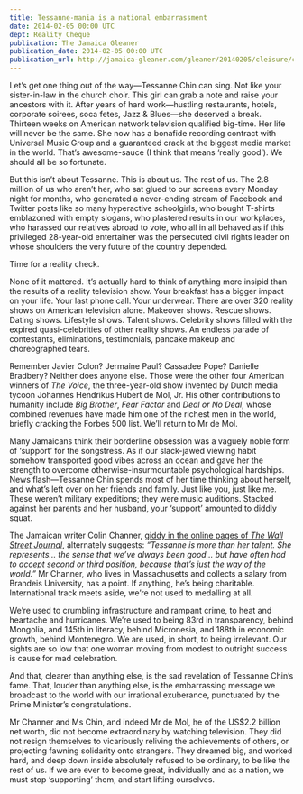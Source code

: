 ```yaml
---
title: Tessanne-mania is a national embarrassment
date: 2014-02-05 00:00 UTC
dept: Reality Cheque
publication: The Jamaica Gleaner
publication_date: 2014-02-05 00:00 UTC
publication_url: http://jamaica-gleaner.com/gleaner/20140205/cleisure/cleisure11.html
---
```


Let’s get one thing out of the way—Tessanne Chin can sing. Not like your sister-in-law in the church choir. This girl can grab a note and raise your ancestors with it. After years of hard work—hustling restaurants, hotels, corporate soirees, soca fetes, Jazz & Blues—she deserved a break. Thirteen weeks on American network television qualified big-time. Her life will never be the same. She now has a bonafide recording contract with Universal Music Group and a guaranteed crack at the biggest media market in the world. That’s awesome-sauce (I think that means ‘really good’). We should all be so fortunate.

But this isn’t about Tessanne. This is about us. The rest of us. The 2.8 million of us who aren’t her, who sat glued to our screens every Monday night for months, who generated a never-ending stream of Facebook and Twitter posts like so many hyperactive schoolgirls, who bought T-shirts emblazoned with empty slogans, who plastered results in our workplaces, who harassed our relatives abroad to vote, who all in all behaved as if this privileged 28-year-old entertainer was the persecuted civil rights leader on whose shoulders the very future of the country depended.

Time for a reality check.

None of it mattered. It’s actually hard to think of anything more insipid than the results of a reality television show. Your breakfast has a bigger impact on your life. Your last phone call. Your underwear. There are over 320 reality shows on American television alone. Makeover shows. Rescue shows. Dating shows. Lifestyle shows. Talent shows. Celebrity shows filled with the expired quasi-celebrities of other reality shows. An endless parade of contestants, eliminations, testimonials, pancake makeup and choreographed tears.

Remember Javier Colon? Jermaine Paul? Cassadee Pope? Danielle Bradbery? Neither does anyone else. Those were the other four American winners of *The Voice*, the three-year-old show invented by Dutch media tycoon Johannes Hendrikus Hubert de Mol, Jr. His other contributions to humanity include *Big Brother*, *Fear Factor* and *Deal or No Deal*, whose combined revenues have made him one of the richest men in the world, briefly cracking the Forbes 500 list. We’ll return to Mr de Mol.

Many Jamaicans think their borderline obsession was a vaguely noble form of ‘support’ for the songstress. As if our slack-jawed viewing habit somehow transported good vibes across an ocean and gave her the strength to overcome otherwise-insurmountable psychological hardships. News flash—Tessanne Chin spends most of her time thinking about herself, and what’s left over on her friends and family. Just like you, just like me. These weren’t military expeditions; they were music auditions. Stacked against her parents and her husband, your ‘support’ amounted to diddly squat.

The Jamaican writer Colin Channer, [giddy in the online pages of *The Wall Street Journal*], alternately suggests: *“Tessanne is more than her talent. She represents… the sense that we’ve always been good… but have often had to accept second or third position, because that’s just the way of the world.”* Mr Channer, who lives in Massachusetts and collects a salary from Brandeis University, has a point. If anything, he’s being charitable. International track meets aside, we’re not used to medalling at all.

We’re used to crumbling infrastructure and rampant crime, to heat and heartache and hurricanes. We’re used to being 83rd in transparency, behind Mongolia, and 145th in literacy, behind Micronesia, and 188th in economic growth, behind Montenegro. We are used, in short, to being irrelevant. Our sights are so low that one woman moving from modest to outright success is cause for mad celebration.

And that, clearer than anything else, is the sad revelation of Tessanne Chin’s fame. That, louder than anything else, is the embarrassing message we broadcast to the world with our irrational exuberance, punctuated by the Prime Minister’s congratulations.

Mr Channer and Ms Chin, and indeed Mr de Mol, he of the US$2.2 billion net worth, did not become extraordinary by watching television. They did not resign themselves to vicariously reliving the achievements of others, or projecting fawning solidarity onto strangers. They dreamed big, and worked hard, and deep down inside absolutely refused to be ordinary, to be like the rest of us. If we are ever to become great, individually and as a nation, we must stop ‘supporting’ them, and start lifting ourselves.

[giddy in the online pages of *The Wall Street Journal*]: http://blogs.wsj.com/speakeasy/2013/12/17/why-voice-finalist-tessanne-chin-has-jamaicas-support-but-not-its-votes/
